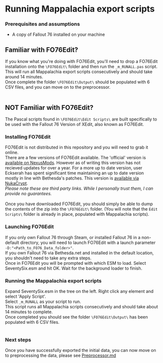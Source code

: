 # Running Mappalachia export scripts

### Prerequisites and assumptions
* A copy of Fallout 76 installed on your machine

## Familiar with FO76Edit?
If you know what you're doing with FO76Edit, you'll need to drop a FO76Edit installation onto the `\FO76Edit\` folder and then run the `_m_RUNALL.pas` script. This will run all Mappalachia export scripts consecutively and should take around 14 minutes.<br/>
Once complete the folder `\FO76Edit\Output\` should be populated with 6 CSV files, and you can move on to the preprocessor.
<br/><br/>

## NOT Familiar with FO76Edit?

The Pascal scripts found in `\FO76Edit\Edit Scripts\` are built specifically to be used with the Fallout 76 Version of XEdit, also known as FO76Edit.<br/>

### Installing FO76Edit
FO76Edit is not distributed in this repository and you will need to grab it online.<br/>
There are a few versions of FO76Edit available. The 'official' version is [available on NexusMods](https://www.nexusmods.com/fallout76/mods/30). However as of writing this version has not recieved updates for over a year.
For a more up to date version, user Eckserah has spent significant time maintaining an up to date version mostly in line with Bethesda's patches. This version is [available via NukaCrypt](https://nukacrypt.com/ecksedit/latest).<br/>
*Please note these are third party links. While I personally trust them, I can provide no guarantees.*<br/>
<br/>
Once you have downloaded FO76Edit, you should simply be able to dump the contents of the zip into the `\FO76Edit\` folder. (You will note that the `Edit Scripts\` folder is already in place, populated with Mappalachia scripts).<br/>

### Launching FO76Edit
If you only own Fallout 76 through Steam, or installed Fallout 76 in a non-default directory, you will need to launch FO76Edit with a launch parameter `-D:"<Path_to_FO76_Data_folder>"`.<br/>
If you own Fallout 76 via Bethesda.net and installed in the default location, you shouldn't need to take any extra steps.<br/>
Once in FO76Edit you will be prompted with which ESM to load. Select SeventySix.esm and hit OK. Wait for the background loader to finish.<br/>

### Running the Mappalachia export scripts
Expand SeventySix.esm in the tree on the left. Right click any element and select 'Apply Script'.<br/>
Select `_m_RUNALL` as your script to run.<br/>
This script runs all Mappalachia scripts consecutively and should take about 14 minutes to complete.<br/>
Once completed you should see the folder `\FO76Edit\Output\` has been populated with 6 CSV files.<br/>
<br/>

### Next steps
Once you have successfully exported the initial data, you can now move on to preprocessing the data, please see [Preprocessor.md](Preprocessor.md)